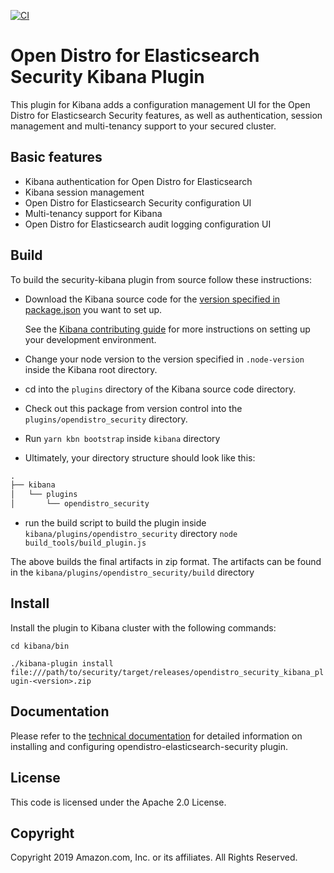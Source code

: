 [![CI](https://github.com/opendistro-for-elasticsearch/security-kibana-plugin/workflows/CI/badge.svg?branch=main)](https://github.com/opendistro-for-elasticsearch/security-kibana-plugin/actions)

# Open Distro for Elasticsearch Security Kibana Plugin

This plugin for Kibana adds a configuration management UI for the Open Distro for Elasticsearch Security features, as well as authentication, session management and multi-tenancy support to your secured cluster.

## Basic features

* Kibana authentication for Open Distro for Elasticsearch
* Kibana session management
* Open Distro for Elasticsearch Security configuration UI
* Multi-tenancy support for Kibana
* Open Distro for Elasticsearch audit logging configuration UI

## Build

To build the security-kibana plugin from source follow these instructions:
* Download the Kibana source code for the [version specified in package.json](./package.json) you want to set up.

   See the [Kibana contributing guide](https://github.com/elastic/kibana/blob/master/CONTRIBUTING.md#setting-up-your-development-environment) for more instructions on setting up your development environment.

* Change your node version to the version specified in `.node-version` inside the Kibana root directory.
* cd into the `plugins` directory of the Kibana source code directory.
* Check out this package from version control into the `plugins/opendistro_security` directory.
* Run `yarn kbn bootstrap` inside `kibana` directory
* Ultimately, your directory structure should look like this:

```md
.
├── kibana
│   └── plugins
│       └── opendistro_security
```
* run the build script to build the plugin inside `kibana/plugins/opendistro_security` directory
`node build_tools/build_plugin.js`

The above builds the final artifacts in zip format. The artifacts can be found in the `kibana/plugins/opendistro_security/build` directory

## Install

Install the plugin to Kibana cluster with the following commands:

`cd kibana/bin`

`./kibana-plugin install file:///path/to/security/target/releases/opendistro_security_kibana_plugin-<version>.zip`

## Documentation

Please refer to the [technical documentation](https://opendistro.github.io/for-elasticsearch-docs) for detailed information on installing and configuring opendistro-elasticsearch-security plugin.

## License

This code is licensed under the Apache 2.0 License.

## Copyright

Copyright 2019 Amazon.com, Inc. or its affiliates. All Rights Reserved.
